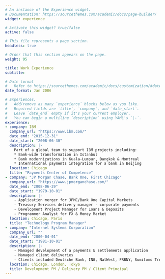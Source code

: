 ```yaml
---
# An instance of the Experience widget.
# Documentation: https://sourcethemes.com/academic/docs/page-builder/
widget: experience

# Activate this widget? true/false
active: false

# This file represents a page section.
headless: true

# Order that this section appears on the page.
weight: 95

title: Work Experience
subtitle:

# Date format
#   Refer to https://sourcethemes.com/academic/docs/customization/#date-format
date_format: Jan 2006

# Experiences.
#   Add/remove as many `experience` blocks below as you like.
#   Required fields are `title`, `company`, and `date_start`.
#   Leave `date_end` empty if it's your current employer.
#   You can begin a multiline `description` using YAML's `|-`.
experience:
- company: IBM
  company_url: "https://www.ibm.com/"
  date_end: "2015-12-31"
  date_start: "2008-06-30"
  description: |-
    Part of a global team to support IBM projects including:
    * Bank-wide transformation in Istanbul
    * Bank modernizations in Kuala-Lumpur, Bangkok & Montreal
    * International payments integration for a bank in Beijing
  location: Chicago
  title: "Payments Center of Competence"
- company: "JP Morgan Chase, Bank One, First Chicago"
  company_url: "https://www.jpmorganchase.com/"
  date_end: "2008-06-29"
  date_start: "1979-10-01"
  description: |-
    - Application merger for JPMC/Bank One Capital Markets
    - Treasury Services delivery manager - corporate payments
    - Development Project Manager for Loans & Deposits
    - Programmer Analyst for FX & Money Market
  location: Chicago, Paris
  title: "Technology Program Manager"
- company: "Internet Systems Corporation"
  company_url: ""
  date_end: "2000-04-01"
  date_start: "1981-10-01"
  description: |-
    - Managed development of a payments & settlements application
    - Managed client deliveries
    - Clients included Deutsche Bank, ING, NatWest, FRBNY, Sumitomo Trust
  location: Chicago, London, Tokyo
  title: Development PM / Delivery PM / Client Principal
---
```

